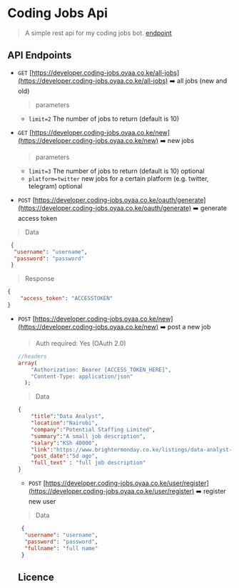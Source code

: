 # Coding Jobs Api
> A simple rest api for my coding jobs bot. [endpoint](https://developer.coding-jobs.oyaa.co.ke)

## API Endpoints
- <code>GET</code> [https://developer.coding-jobs.oyaa.co.ke/all-jobs](https://developer.coding-jobs.oyaa.co.ke/all-jobs) ➡️ all jobs (new and old)
    > parameters
    - `limit=2` The number of jobs to return (default is 10)

- <code>GET</code> [https://developer.coding-jobs.oyaa.co.ke/new](https://developer.coding-jobs.oyaa.co.ke/new) ➡️ new jobs
    > parameters
    - `limit=3` The number of jobs to return (default is 10) optional
    - `platform=twitter` new jobs for a certain platform (e.g. twitter, telegram) optional

- <code>POST</code> [https://developer.coding-jobs.oyaa.co.ke/oauth/generate](https://developer.coding-jobs.oyaa.co.ke/oauth/generate) ➡️ generate access token
> Data
```JSON
 {
  "username": "username",
  "password": "password"
 }
```
> Response
```JSON
{
    "access_token": "ACCESSTOKEN"
}
```

- <code>POST</code> [https://developer.coding-jobs.oyaa.co.ke/new](https://developer.coding-jobs.oyaa.co.ke/new) ➡️ post a new job
    > Auth required: Yes (OAuth 2.0)
    ```php
    //headers
    array(
        "Authorization: Bearer [ACCESS_TOKEN_HERE]",
        "Content-Type: application/json"
      );
    ```

    > Data
    ```JSON
    {
        "title":"Data Analyst",
        "location":"Nairobi",
        "company":"Potential Staffing Limited",
        "summary":"A small job description",
        "salary":"KSh 40000",
        "link":"https://www.brightermonday.co.ke/listings/data-analyst-mpjwzz",
        "post_date":"5d ago",
        "full_text" : "full job description"
    }
    ```
  
  - <code>POST</code> [https://developer.coding-jobs.oyaa.co.ke/user/register](https://developer.coding-jobs.oyaa.co.ke/user/register) ➡️ register new user
  > Data
  ```JSON
   {
    "username": "username",
    "password": "password",
    "fullname": "full name"
   }
  ```
  ## Licence

